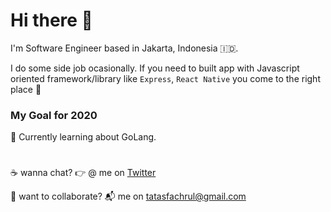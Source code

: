 # Hi there 👋

I'm Software Engineer based in Jakarta, Indonesia 🇮🇩.

I do some side job ocasionally. If you need to built app with Javascript oriented framework/library like `Express`, `React Native` you come to the right place 🎯 

### My Goal for 2020
🌱 Currently learning about GoLang.


# 
☕️ wanna chat? 👉 @ me on [Twitter](https://twitter.com/tastasss) 

💼 want to collaborate? 📬 me on tatasfachrul@gmail.com


<!--
**tatasfachrul/tatasfachrul** is a ✨ _special_ ✨ repository because its `README.md` (this file) appears on your GitHub profile.

Here are some ideas to get you started:

- 🔭 I’m currently working on ...
- 🌱 I’m currently learning ...
- 👯 I’m looking to collaborate on ...
- 🤔 I’m looking for help with ...
- 💬 Ask me about ...
- 📫 How to reach me: ...
- 😄 Pronouns: ...
- ⚡ Fun fact: ...
-->
